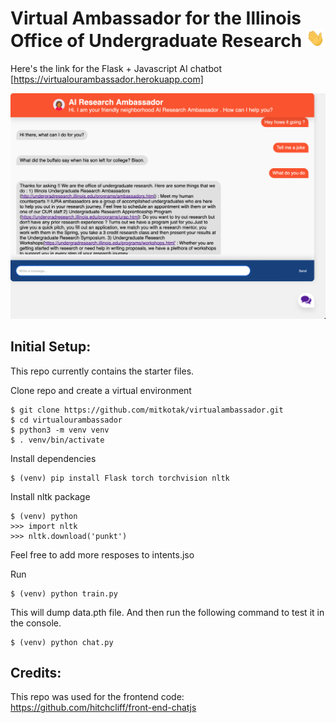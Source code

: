 # Virtual Ambassador for the Illinois Office of Undergraduate Research <img src="https://raw.githubusercontent.com/ABSphreak/ABSphreak/master/gifs/Hi.gif" width="30px">

Here's the link for the Flask + Javascript AI chatbot [https://virtualourambassador.herokuapp.com] 

![Alt text](images/virtualourambassador_demo.png?raw=true "Title")

## Initial Setup:
This repo currently contains the starter files.

Clone repo and create a virtual environment
```
$ git clone https://github.com/mitkotak/virtualambassador.git
$ cd virtualourambassador
$ python3 -m venv venv
$ . venv/bin/activate
```
Install dependencies
```
$ (venv) pip install Flask torch torchvision nltk
```
Install nltk package
```
$ (venv) python
>>> import nltk
>>> nltk.download('punkt')
```
Feel free to add more resposes to intents.jso

Run
```
$ (venv) python train.py
```
This will dump data.pth file. And then run
the following command to test it in the console.
```
$ (venv) python chat.py
```


## Credits:
This repo was used for the frontend code:
https://github.com/hitchcliff/front-end-chatjs
